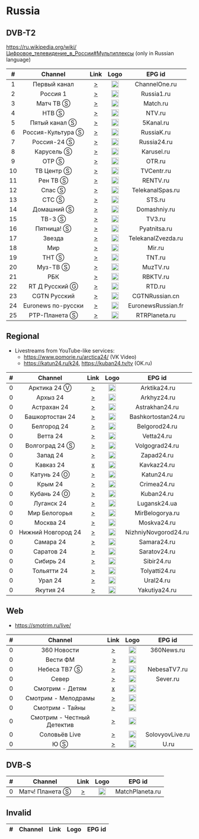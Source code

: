<h1>Russia</h1>

<h2>DVB-T2</h2>

https://ru.wikipedia.org/wiki/Цифровое_телевидение_в_России#Мультиплексы (only in Russian language)

|  # |      Channel       | Link  | Logo | EPG id |
|:--:|:------------------:|:-----:|:----:|:------:|
|  1 |   Первый канал   | [>](https://edge1.1internet.tv/dash-live2/streams/1tv-dvr/1tvdash.mpd) | <img height="20" src="https://i.imgur.com/1IqCGe9.png"/> | ChannelOne.ru |
|  2 |     Россия 1     | [>](https://player.smotrim.ru/iframe/stream/live_id/2961) | <img height="20" src="https://upload.wikimedia.org/wikipedia/commons/thumb/6/64/Russia-1.svg/1024px-Russia-1.svg.png"/> | Russia1.ru |
|  3 |     Матч ТВ Ⓢ      | [>](https://streaming.televizor-24-tochka.ru/live/6.m3u8) | <img height="20" src="https://i.imgur.com/kFdooR4.png"/> | Match.ru |
|  4 |       НТВ Ⓢ        | [>](http://ott-cdn.ucom.am/s17/index.m3u8) | <img height="20" src="https://i.imgur.com/DtQX5P2.png"/> | NTV.ru |
|  5 |   Пятый канал Ⓢ    | [>](https://streaming.televizor-24-tochka.ru/live/8.m3u8) | <img height="20" src="https://i.imgur.com/u8Q69D9.png"/> | 5Kanal.ru |
|  6 | Россия-Культура Ⓢ  | [>](https://player.smotrim.ru/iframe/stream/live_id/19201) | <img height="20" src="https://i.imgur.com/S12gaLc.png"/> | RussiaK.ru |
|  7 |    Россия-24 Ⓢ     | [>](https://player.smotrim.ru/iframe/stream/live_id/21) | <img height="20" src="https://i.imgur.com/tpqsFzm.png"/> | Russia24.ru |
|  8 |     Карусель Ⓢ     | [>](https://streaming102.interskytech.com/live/232.m3u8) | <img height="20" src="https://i.imgur.com/4fFMlVq.png"/> | Karusel.ru |
|  9 |       ОТР Ⓢ        | [>](https://streaming.televizor-24-tochka.ru/live/12.m3u8) | <img height="20" src="https://i.imgur.com/QyZvT3e.png"/> | OTR.ru |
| 10 |     ТВ Центр Ⓢ     | [>](http://ott-cdn.ucom.am/s54/index.m3u8) | <img height="20" src="https://i.imgur.com/ZP0D6Rd.png"/> | TVCentr.ru |
| 11 |      Рен ТВ Ⓢ      | [>](https://streaming.televizor-24-tochka.ru/live/14.m3u8) | <img height="20" src="https://i.imgur.com/18TAzYV.png"/> | RENTV.ru |
| 12 |       Спас Ⓢ       | [>](https://spas.mediacdn.ru/cdn/spas/playlist.m3u8) | <img height="20" src="https://i.imgur.com/A6Cqsom.jpeg"/> | TelekanalSpas.ru |
| 13 |       СТС Ⓢ        | [>](http://ott-cdn.ucom.am/s52/04.m3u8) | <img height="20" src="https://i.imgur.com/y9bpqUD.png"/> | STS.ru |
| 14 |     Домашний Ⓢ     | [>](http://ott-cdn.ucom.am/s88/index.m3u8) | <img height="20" src="https://i.imgur.com/e8wlMIt.png"/> | Domashniy.ru |
| 15 |       ТВ-3 Ⓢ       | [>](https://streaming.televizor-24-tochka.ru/live/18.m3u8) | <img height="20" src="https://upload.wikimedia.org/wikipedia/commons/thumb/9/9e/%D0%A2V3_logo_2023.svg/556px-%D0%A2V3_logo_2023.svg.png"/> | TV3.ru |
| 16 |     Пятница! Ⓢ     | [>](https://streaming.televizor-24-tochka.ru/live/19.m3u8) | <img height="20" src="https://i.imgur.com/rS11zVB.png"/> | Pyatnitsa.ru |
| 17 |      Звезда      | [>](https://tvchannelstream1.tvzvezda.ru/cdn/tvzvezda/playlist.m3u8) | <img height="20" src="https://i.imgur.com/c0L0ncA.png"/> | TelekanalZvezda.ru |
| 18 |        Мир         | [>](http://hls.mirtv.cdnvideo.ru/mirtv-parampublish/mirtv_2500/playlist.m3u8) | <img height="20" src="https://i.imgur.com/L2slsbG.png"/> | Mir.ru |
| 19 |       ТНТ Ⓢ        | [>](http://ott-cdn.ucom.am/s19/index.m3u8) | <img height="20" src="https://i.imgur.com/1WqIPOB.png"/> | TNT.ru |
| 20 |      Муз-ТВ Ⓢ      | [>](https://streaming102.interskytech.com/live/618.m3u8) | <img height="20" src="https://i.imgur.com/Ml3qqOF.png"/> | MuzTV.ru |
| 21 |        РБК         | [>](http://92.50.128.180/utv/1358/index.m3u8) | <img height="20" src="https://i.imgur.com/P2Qii5B.png"/> | RBKTV.ru |
| 22 |     RT Д Русский Ⓖ   | [>](https://hls.rt.com/hls/rtdru.m3u8) | <img height="20" src="https://i.imgur.com/v5fpEBo.png"/> | RTD.ru |
| 23 |    CGTN Pусский    | [>](https://news.cgtn.com/resource/live/russian/cgtn-r.m3u8) | <img height="20" src="https://i.imgur.com/fMsJYzl.png"/> | CGTNRussian.cn |
| 24 | Euronews по-русски | [>](https://euronews.alteox.app/hls/ru_stream.m3u8) | <img height="20" src="https://upload.wikimedia.org/wikipedia/commons/thumb/9/9c/Euronews_2022.svg/640px-Euronews_2022.svg.png"/> | EuronewsRussian.fr |
| 25 | РТР-Планета Ⓢ | [>](https://player.smotrim.ru/iframe/stream/live_id/63251) | <img height="20" src="https://upload.wikimedia.org/wikipedia/commons/8/85/RTR_Planeta_Europe.png"/> | RTRPlaneta.ru |

<h2>Regional</h2>

* Livestreams from YouTube-like services:
    * https://www.pomorie.ru/arctica24/ (VK Video)
    * https://katun24.ru/k24, https://kuban24.tv/tv (OK.ru)

| #   | Channel        | Link  | Logo | EPG id |
|:---:|:--------------:|:-----:|:----:|:------:|
| 0   | Арктика 24 Ⓥ | [>](https://vk.com/video-213370539_456239018) | <img height="20" src="https://i.imgur.com/CL0G88u.png"/> | Arktika24.ru |
| 0   | Архыз 24 | [>](https://live.mediacdn.ru/sr1/arhis24/playlist_hdhigh.m3u8) | <img height="20" src="https://i.imgur.com/mve0sSS.png"/> | Arkhyz24.ru |
| 0   | Астрахан 24 | [>](https://streaming.astrakhan.ru/astrakhan24/playlist.m3u8) | <img height="20" src="https://i.imgur.com/9WcnjQN.png"/> | Astrakhan24.ru |
| 0   | Башкортостан 24 | [>](https://vgtrkregion-reg.cdnvideo.ru/vgtrk/ufa/russia1-hd/index.m3u8) | <img height="20" src="https://i.imgur.com/FQhWs1M.png"/> | Bashkortostan24.ru |
| 0   | Белгород 24 | [>](http://belnovosti.cdn.easyhoster.ru:8080/stream.m3u8) | <img height="20" src="https://i.imgur.com/EEirvyx.png"/> | Belgorod24.ru |
| 0   | Ветта 24 | [>](http://serv24.vintera.tv:8081/vetta/vetta_office/playlist.m3u8) | <img height="20" src="https://i.imgur.com/zKH1b5k.png"/> | Vetta24.ru |
| 0   | Волгоград 24 Ⓢ | [>](https://vgtrkregion-reg.cdnvideo.ru/vgtrk/volgograd/russia1-hd/index.m3u8) | <img height="20" src="https://i.imgur.com/gFMnaU5.png"/> | Volgograd24.ru |
| 0   | Запад 24 | [>](https://vgtrkregion-reg.cdnvideo.ru/vgtrk/kaliningrad/russia1-hd/index.m3u8) | <img height="20" src="https://upload.wikimedia.org/wikipedia/commons/f/f8/Zapad_24.jpg"/> | Zapad24.ru |
| 0   | Кавказ 24 | [x]() | <img height="20" src="https://i.imgur.com/DyJw1Pi.png"/> | Kavkaz24.ru |
| 0   | Катунь 24 Ⓞ | [>](https://ok.ru/video/1166706155179) | <img height="20" src="https://i.imgur.com/mr2Peqj.png"/> | Katun24.ru |
| 0   | Крым 24 | [>](https://cdn.1tvcrimea.ru/24tvcrimea.m3u8) | <img height="20" src="https://i.imgur.com/k4C0uvp.png"/> | Crimea24.ru |
| 0   | Кубань 24 Ⓞ | [>](https://ok.ru/video/4157442498242) | <img height="20" src="https://i.imgur.com/atzrXcz.png"/> | Kuban24.ru |
| 0   | Луганск 24 | [>](https://tv.gtrklnr.ru/hls/Lugansk24.m3u8) | <img height="20" src="https://i.imgur.com/YnLFQnt.png"/> | Lugansk24.ua |
| 0   | Мир Белогорья | [>](http://mirbelogorya.ru:8080/mirbelogorya/index.m3u8) | <img height="20" src="https://i.imgur.com/CCNAg7R.png"/> | MirBelogorya.ru |
| 0   | Москва 24 | [>](https://player.smotrim.ru/iframe/stream/live_id/1661) | <img height="20" src="https://i.imgur.com/gXbUMVy.png"/> | Moskva24.ru |
| 0   | Нижний Новгород 24 | [>](https://live-vestinn.cdnvideo.ru/vestinn/nn24-khl/playlist.m3u8) | <img height="20" src="https://i.imgur.com/ZWgPVIC.png"/> | NizhniyNovgorod24.ru |
| 0   | Самара 24 | [>](https://vgtrkregion.cdnvideo.ru/vgtrk/samara/regionHD/playlist.m3u8) | <img height="20" src="https://i.imgur.com/Xg7Xzna.png"/> | Samara24.ru |
| 0   | Саратов 24 | [>](https://saratov24.tv/online/playlist.php) | <img height="20" src="https://i.imgur.com/Y5G3ET6.png"/> | Saratov24.ru |
| 0   | Сибирь 24 | [>](https://vgtrkregion-reg.cdnvideo.ru/vgtrk/novosibirsk/russia1-hd/index.m3u8) | <img height="20" src="https://i.imgur.com/WxU6QUB.png"/> | Sibir24.ru |
| 0   | Тольятти 24 | [>](https://tvtogliatti24.ru/hls/live1080/index.m3u8) | <img height="20" src="https://i.imgur.com/5jVKopE.png"/> | Tolyatti24.ru |
| 0   | Урал 24 | [>](https://vgtrkregion-reg.cdnvideo.ru/vgtrk/chelyabinsk/russia1-hd/index.m3u8) | <img height="20" src="https://i.imgur.com/EaxyGh0.png"/> | Ural24.ru |
| 0   | Якутия 24 | [>](https://live-saha.cdnvideo.ru/saha2/yak24rtmp_live.smil/playlist.m3u8) | <img height="20" src="https://i.imgur.com/2BAQklm.png"/> | Yakutiya24.ru |

<h2>Web</h2>

* https://smotrim.ru/live/

| #   | Channel        | Link  | Logo | EPG id |
|:---:|:--------------:|:-----:|:----:|:------:|
| 0   | 360 Новости | [>](https://live-vgtrksmotrim.cdnvideo.ru/vgtrksmotrim/smotrim-live-03-srt.smil/playlist.m3u8) | <img height="20" src="https://i.imgur.com/YXDeX8q.png"/> | 360News.ru |
| 0   | Вести ФМ | [>](https://player.smotrim.ru/iframe/stream/live_id/52035) | <img height="20" src="https://cdn-st3.smotrim.ru/vh/pictures/r/371/033/8.png"/> |
| 0   | Небеса ТВ7 Ⓢ | [>](https://vod.tv7.fi/tv7-ru/tv7-ru.smil/playlist.m3u8) | <img height="20" src="https://www.nebesatv7.com/wp-content/themes/tv7-theme/assets/img/logo_nebesa_short.png"/> | NebesaTV7.ru |
| 0   | Север | [>](https://live.mediacdn.ru/sr1/sever/playlist.m3u8) | <img height="20" src="https://i.imgur.com/sTOQLYl.png"/> | Sever.ru |
| 0   | Смотрим - Детям | [x]() | <img height="20" src="https://cdn-st1.smotrim.ru/vh/pictures/r/424/215/2.png"/> |
| 0   | Смотрим - Мелодрамы | [>](https://live-vgtrksmotrim.cdnvideo.ru/vgtrksmotrim/smotrim-live-02.smil/playlist.m3u8) | <img height="20" src="https://cdn-st1.smotrim.ru/vh/pictures/r/456/967/6.png"/> |
| 0   | Смотрим - Тайны | [>](https://live-vgtrksmotrim.cdnvideo.ru/vgtrksmotrim/smotrim-live-07.smil/playlist.m3u8) | <img height="20" src="https://cdn-st3.smotrim.ru/vh/pictures/r/456/396/2.png"/> |
| 0   | Смотрим - Честный Детектив | [>](https://live-vgtrksmotrim.cdnvideo.ru/vgtrksmotrim/smotrim-live-01.smil/playlist.m3u8) | <img height="20" src="https://cdn-st3.smotrim.ru/vh/pictures/r/444/241/8.png"/> |
| 0   | Соловьёв Live | [>](https://player.smotrim.ru/iframe/stream/live_id/63338) | <img height="20" src="https://i.imgur.com/v0OYe1d.png"/> | SolovyovLive.ru |
| 0   | Ю Ⓢ | [>](https://strm.yandex.ru/kal/utv/utv0.m3u8) | <img height="20" src="https://upload.wikimedia.org/wikipedia/ru/a/ac/%D0%9B%D0%BE%D0%B3%D0%BE%D1%82%D0%B8%D0%BF_%D1%82%D0%B5%D0%BB%D0%B5%D0%BA%D0%B0%D0%BD%D0%B0%D0%BB%D0%B0_%C2%AB%D0%AE%C2%BB_%28%D1%81_3_%D1%81%D0%B5%D0%BD%D1%82%D1%8F%D0%B1%D1%80%D1%8F_2018_%D0%B3%D0%BE%D0%B4%D0%B0%29.png"/> | U.ru |

<h2>DVB-S</h2>

| #   | Channel        | Link  | Logo | EPG id |
|:---:|:--------------:|:-----:|:----:|:------:|
| 0   | Матч! Планета Ⓢ | [>](http://212.0.211.102:9999/play/a00b/index.m3u8) | <img height="20" src="https://i.imgur.com/vhyMb9D.png"/> | MatchPlaneta.ru |

<h2>Invalid</h2>

| #   | Channel        | Link  | Logo | EPG id |
|:---:|:--------------:|:-----:|:----:|:------:|
